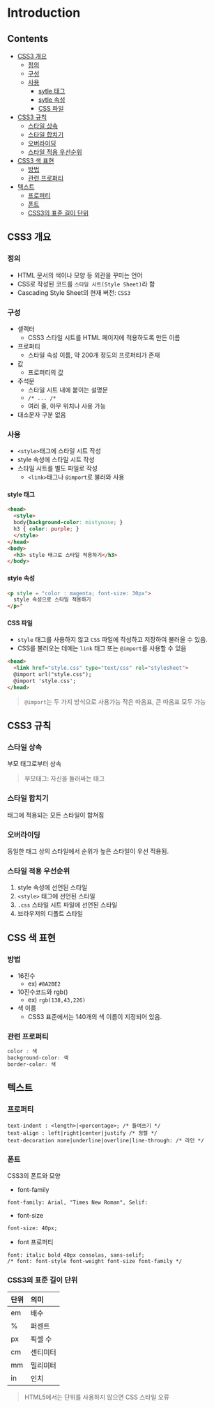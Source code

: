 Introduction
===

Contents
---
- [CSS3 개요](#css3-개요)
  - [정의](#정의)
  - [구성](#구성)
  - [사용](#사용)
    - [sytle 태그](#style-태그)
    - [sytle 속성](#style-속성)
    - [CSS 파일](#css-파일)
- [CSS3 규칙](#css3-규칙)
  - [스타일 상속](#스타일-상속)
  - [스타일 합치기](#스타일-합치기)
  - [오버라이딩](#오버라이딩)
  - [스타일 적용 우선순위](#스타일-적용-우선순위)
- [CSS3 색 표현](#css3-색-표현)
  - [방법](#방법)
  - [관련 프로퍼티](#관련-프로퍼티)
- [텍스트](#텍스트)
  - [프로퍼티](#프로퍼티)
  - [폰트](#폰트)
  - [CSS3의 표준 길이 단위](#css3의-표준-길이-단위)

CSS3 개요
---
### 정의
- HTML 문서의 색이나 모양 등 외관을 꾸미는 언어
- CSS로 작성된 코드를 `스타일 시트(Style Sheet)`라 함
- Cascading Style Sheet의 현재 버전: `CSS3`

### 구성
- 셀렉터
  - CSS3 스타일 시트를 HTML 페이지에 적용하도록 만든 이름
- 프로퍼티
  - 스타일 속성 이름, 약 200개 정도의 프로퍼티가 존재
- 값
  - 프로퍼티의 값
- 주석문
  - 스타일 시트 내에 붙이는 설명문
  - `/* ... /*`
  - 여러 줄, 아무 위치나 사용 가능
- 대소문자 구분 없음

### 사용
- `<style>`태그에 스타일 시트 작성
- style 속성에 스타일 시트 작성
- 스타일 시트를 별도 파일로 작성
  - `<link>`태그나 `@import`로 불러와 사용

#### style 태그
```HTML
<head>
  <style>
  body{background-color: mistynose; }
  h3 { color: purple; }
  </style>
</head>
<body>
  <h3> style 태그로 스타일 적용하기</h3>
</body>
```

#### style 속성
```HTML
<p style = "color : magenta; font-size: 30px">
  style 속성으로 스타일 적용하기
</p>"
```

#### CSS 파일
- `style` 태그를 사용하지 않고 `CSS` 파일에 작성하고 저장하여 불러올 수 있음.
- CSS를 불러오는 데에는 `link` 태그 또는 `@import`를 사용할 수 있음
```HTML
<head>
  <link href="style.css" type="text/css" rel="stylesheet">
  @import url("style.css");
  @import 'style.css';
</head>
```
> `@import`는 두 가지 방식으로 사용가능
> 작은 따옴표, 큰 따옴표 모두 가능

CSS3 규칙
---
### 스타일 상속
부모 태그로부터 상속
> 부모태그: 자신을 둘러싸는 태그

### 스타일 합치기
태그에 적용되는 모든 스타일이 합쳐짐

### 오버라이딩
동일한 태그 상의 스타일에서 순위가 높은 스타일이 우선 적용됨.

### 스타일 적용 우선순위
1. style 속성에 선언된 스타일
2. `<style>` 태그에 선언된 스타일
3. `.css` 스타일 시트 파일에 선언된 스타일
4. 브라우저의 디폴트 스타일


CSS 색 표현
---
### 방법

- 16진수
  - ex) `#8A2BE2`
- 10진수코드와 rgb()
  - ex) `rgb(138,43,226)`
- 색 이름
  - CSS3 표준에서는 140개의 색 이름이 지정되어 있음.

### 관련 프로퍼티
```css
color : 색
background-color: 색
border-color: 색
```

텍스트
---

### 프로퍼티

```CSS3
text-indent : <length>|<percentage>; /* 들여쓰기 */
text-align : left|right|center|justify /* 정렬 */
text-decoration none|underline|overline|line-through: /* 라인 */
```

### 폰트
CSS3의 폰트와 모양

- font-family
```css3
font-family: Arial, "Times New Roman", Selif:
```

- font-size
```css3
font-size: 40px;
```

- font 프로퍼티
```css3
font: italic bold 40px consolas, sans-selif;
/* font: font-style font-weight font-size font-family */
```

### CSS3의 표준 길이 단위

| 단위 | 의미     |
| :------------- | :------------- |
| em      | 배수      |
| % | 퍼센트|
| px | 픽셀 수 |
| cm | 센티미터 |
| mm | 밀리미터 |
| in | 인치 |

> HTML5에서는 단위를 사용하지 않으면 CSS 스타일 오류
